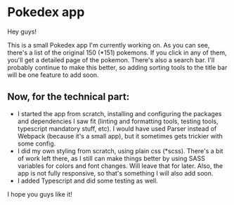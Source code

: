 # Pokedex app

Hey guys!

This is a small Pokedex app I'm currently working on. As you can see, there's a list of the original 150 (\*151) pokemons. If you click in any of them, you'll get a detailed page of the pokemon. There's also a search bar. I'll probably continue to make this better, so adding sorting tools to the title bar will be one feature to add soon.

## Now, for the technical part:

-   I started the app from scratch, installing and configuring the packages and dependencies I saw fit (linting and formatting tools, testing tools, typescript mandatory stuff, etc). I would have used Parser instead of Webpack (because it's a small app), but it sometimes gets trickier with some config.
-   I did my own styling from scratch, using plain css (\*scss). There's a bit of work left there, as I still can make things better by using SASS variables for colors and font changes. Will leave that for later. Also, the app is not fully responsive, so that's something I will also add soon.
-   I added Typescript and did some testing as well.

I hope you guys like it!

